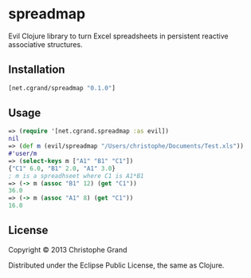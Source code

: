 # spreadmap

Evil Clojure library to turn Excel spreadsheets in
persistent reactive associative structures.

## Installation

```clj
[net.cgrand/spreadmap "0.1.0"]
```

## Usage

```clj
=> (require '[net.cgrand.spreadmap :as evil])
nil
=> (def m (evil/spreadmap "/Users/christophe/Documents/Test.xls"))
#'user/m
=> (select-keys m ["A1" "B1" "C1"])
{"C1" 6.0, "B1" 2.0, "A1" 3.0}
; m is a spreadhseet where C1 is A1*B1
=> (-> m (assoc "B1" 12) (get "C1"))
36.0
=> (-> m (assoc "A1" 8) (get "C1"))
16.0
```

## License

Copyright © 2013 Christophe Grand

Distributed under the Eclipse Public License, the same as Clojure.
